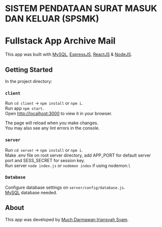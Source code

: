 # SISTEM PENDATAAN SURAT MASUK DAN KELUAR (SPSMK)
# Fullstack App Archive Mail

This app was built with [MySQL](https://www.mysql.com/), [ExpressJS](https://github.com/expressjs/express), [ReactJS](https://github.com/facebook/create-react-app) & [NodeJS](https://nodejs.org/en/).

## Getting Started

In the project directory:

### `client`

Run `cd client` -> `npm install` or `npm i`.\
Run app `npm start`.\
Open [http://localhost:3000](http://localhost:3000) to view it in your browser.

The page will reload when you make changes.\
You may also see any lint errors in the console.

### `server`

Run `cd server` -> `npm install` or `npm i`.\
Make .env file on root server directory, add APP_PORT for default server port and SESS_SECRET for session key.\
Run server `node index.js` or `nodemon index` if using nodemon.\

### `Database`

Configure database settings on `server/config/database.js`.\
[MySQL](https://www.mysql.com/) database needed.

## About

This app was developed by [Much Darmawan Iriansyah Syam](https://muchdarmawansyam.github.io/).
